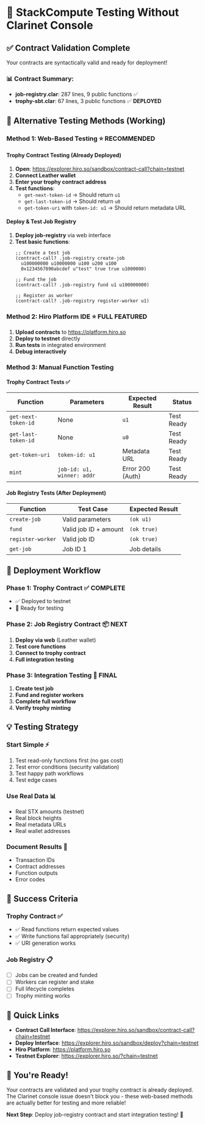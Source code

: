 # 🧪 StackCompute Testing Without Clarinet Console

## ✅ **Contract Validation Complete**

Your contracts are syntactically valid and ready for deployment!

### **📊 Contract Summary:**
- **job-registry.clar**: 287 lines, 9 public functions ✅
- **trophy-sbt.clar**: 67 lines, 3 public functions ✅ **DEPLOYED**

## 🎯 **Alternative Testing Methods (Working)**

### **Method 1: Web-Based Testing ⭐ RECOMMENDED**

#### **Trophy Contract Testing** (Already Deployed)
1. **Open**: https://explorer.hiro.so/sandbox/contract-call?chain=testnet
2. **Connect Leather wallet**
3. **Enter your trophy contract address**
4. **Test functions**:
   - `get-next-token-id` → Should return `u1`
   - `get-last-token-id` → Should return `u0`
   - `get-token-uri` with `token-id: u1` → Should return metadata URL

#### **Deploy & Test Job Registry**
1. **Deploy job-registry** via web interface
2. **Test basic functions**:
   ```clarity
   ;; Create a test job
   (contract-call? .job-registry create-job 
     u100000000 u10000000 u100 u200 u100 
     0x1234567890abcdef u"test" true true u1000000)
   
   ;; Fund the job
   (contract-call? .job-registry fund u1 u100000000)
   
   ;; Register as worker
   (contract-call? .job-registry register-worker u1)
   ```

### **Method 2: Hiro Platform IDE ⭐ FULL FEATURED**

1. **Upload contracts** to https://platform.hiro.so
2. **Deploy to testnet** directly
3. **Run tests** in integrated environment
4. **Debug interactively**

### **Method 3: Manual Function Testing**

#### **Trophy Contract Tests** ✅
| Function | Parameters | Expected Result | Status |
|----------|------------|----------------|---------|
| `get-next-token-id` | None | `u1` | Test Ready |
| `get-last-token-id` | None | `u0` | Test Ready |
| `get-token-uri` | `token-id: u1` | Metadata URL | Test Ready |
| `mint` | `job-id: u1, winner: addr` | Error 200 (Auth) | Test Ready |

#### **Job Registry Tests** (After Deployment)
| Function | Test Case | Expected Result |
|----------|-----------|----------------|
| `create-job` | Valid parameters | `(ok u1)` |
| `fund` | Valid job ID + amount | `(ok true)` |
| `register-worker` | Valid job ID | `(ok true)` |
| `get-job` | Job ID 1 | Job details |

## 🚀 **Deployment Workflow**

### **Phase 1: Trophy Contract** ✅ COMPLETE
- ✅ Deployed to testnet
- 🧪 Ready for testing

### **Phase 2: Job Registry Contract** 📦 NEXT
1. **Deploy via web** (Leather wallet)
2. **Test core functions**
3. **Connect to trophy contract**
4. **Full integration testing**

### **Phase 3: Integration Testing** 🔗 FINAL
1. **Create test job**
2. **Fund and register workers**
3. **Complete full workflow**
4. **Verify trophy minting**

## 💡 **Testing Strategy**

### **Start Simple** ⚡
1. Test read-only functions first (no gas cost)
2. Test error conditions (security validation)
3. Test happy path workflows
4. Test edge cases

### **Use Real Data** 📊
- Real STX amounts (testnet)
- Real block heights
- Real metadata URLs
- Real wallet addresses

### **Document Results** 📝
- Transaction IDs
- Contract addresses
- Function outputs
- Error codes

## 🎯 **Success Criteria**

### **Trophy Contract** ✅
- ✅ Read functions return expected values
- ✅ Write functions fail appropriately (security)
- ✅ URI generation works

### **Job Registry** 📋
- [ ] Jobs can be created and funded
- [ ] Workers can register and stake
- [ ] Full lifecycle completes
- [ ] Trophy minting works

## 🔗 **Quick Links**

- **Contract Call Interface**: https://explorer.hiro.so/sandbox/contract-call?chain=testnet
- **Deploy Interface**: https://explorer.hiro.so/sandbox/deploy?chain=testnet
- **Hiro Platform**: https://platform.hiro.so
- **Testnet Explorer**: https://explorer.hiro.so/?chain=testnet

## 🎉 **You're Ready!**

Your contracts are validated and your trophy contract is already deployed. The Clarinet console issue doesn't block you - these web-based methods are actually better for testing and more reliable!

**Next Step**: Deploy job-registry contract and start integration testing! 🚀
